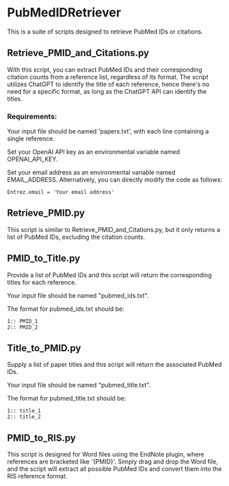 # PubMedIDRetriever
This is a suite of scripts designed to retrieve PubMed IDs or citations.

## Retrieve_PMID_and_Citations.py
With this script, you can extract PubMed IDs and their corresponding citation counts from a reference list, regardless of its format. The script utilizes ChatGPT to identify the title of each reference, hence there's no need for a specific format, as long as the ChatGPT API can identify the titles. 

### Requirements:
Your input file should be named 'papers.txt', with each line containing a single reference.

Set your OpenAI API key as an environmental variable named OPENAI_API_KEY.

Set your email address as an environmental variable named EMAIL_ADDRESS. Alternatively, you can directly modify the code as follows:
```
Entrez.email = 'Your email address'
```

## Retrieve_PMID.py
This script is similar to Retrieve_PMID_and_Citations.py, but it only returns a list of PubMed IDs, excluding the citation counts.

## PMID_to_Title.py
Provide a list of PubMed IDs and this script will return the corresponding titles for each reference.

Your input file should be named "pubmed_ids.txt".

The format for pubmed_ids.txt should be:
```
1:: PMID_1
2:: PMID_2
```

## Title_to_PMID.py
Supply a list of paper titles and this script will return the associated PubMed IDs.

Your input file should be named "pubmed_title.txt".

The format for pubmed_title.txt should be:
```
1:: title_1
2:: title_2
```

## PMID_to_RIS.py
This script is designed for Word files using the EndNote plugin, where references are bracketed like '{PMID}'. Simply drag and drop the Word file, and the script will extract all possible PubMed IDs and convert them into the RIS reference format.
